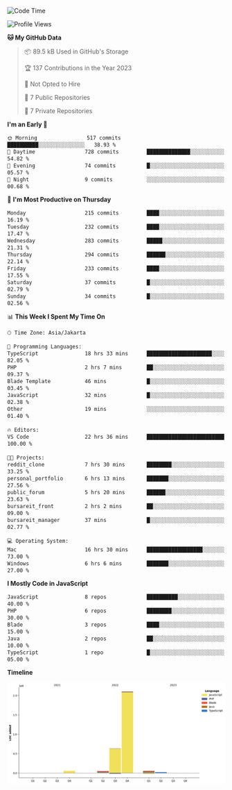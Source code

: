 <!--START_SECTION:waka-->
![Code Time](http://img.shields.io/badge/Code%20Time-77%20hrs%2059%20mins-blue)

![Profile Views](http://img.shields.io/badge/Profile%20Views-0-blue)

**🐱 My GitHub Data** 

> 📦 89.5 kB Used in GitHub's Storage 
 > 
> 🏆 137 Contributions in the Year 2023
 > 
> 🚫 Not Opted to Hire
 > 
> 📜 7 Public Repositories 
 > 
> 🔑 7 Private Repositories 
 > 
**I'm an Early 🐤** 

```text
🌞 Morning                517 commits         ██████████░░░░░░░░░░░░░░░   38.93 % 
🌆 Daytime                728 commits         ██████████████░░░░░░░░░░░   54.82 % 
🌃 Evening                74 commits          █░░░░░░░░░░░░░░░░░░░░░░░░   05.57 % 
🌙 Night                  9 commits           ░░░░░░░░░░░░░░░░░░░░░░░░░   00.68 % 
```
📅 **I'm Most Productive on Thursday** 

```text
Monday                   215 commits         ████░░░░░░░░░░░░░░░░░░░░░   16.19 % 
Tuesday                  232 commits         ████░░░░░░░░░░░░░░░░░░░░░   17.47 % 
Wednesday                283 commits         █████░░░░░░░░░░░░░░░░░░░░   21.31 % 
Thursday                 294 commits         ██████░░░░░░░░░░░░░░░░░░░   22.14 % 
Friday                   233 commits         ████░░░░░░░░░░░░░░░░░░░░░   17.55 % 
Saturday                 37 commits          █░░░░░░░░░░░░░░░░░░░░░░░░   02.79 % 
Sunday                   34 commits          █░░░░░░░░░░░░░░░░░░░░░░░░   02.56 % 
```


📊 **This Week I Spent My Time On** 

```text
🕑︎ Time Zone: Asia/Jakarta

💬 Programming Languages: 
TypeScript               18 hrs 33 mins      █████████████████████░░░░   82.05 % 
PHP                      2 hrs 7 mins        ██░░░░░░░░░░░░░░░░░░░░░░░   09.37 % 
Blade Template           46 mins             █░░░░░░░░░░░░░░░░░░░░░░░░   03.45 % 
JavaScript               32 mins             █░░░░░░░░░░░░░░░░░░░░░░░░   02.38 % 
Other                    19 mins             ░░░░░░░░░░░░░░░░░░░░░░░░░   01.40 % 

🔥 Editors: 
VS Code                  22 hrs 36 mins      █████████████████████████   100.00 % 

🐱‍💻 Projects: 
reddit_clone             7 hrs 30 mins       ████████░░░░░░░░░░░░░░░░░   33.25 % 
personal_portfolio       6 hrs 13 mins       ███████░░░░░░░░░░░░░░░░░░   27.56 % 
public_forum             5 hrs 20 mins       ██████░░░░░░░░░░░░░░░░░░░   23.63 % 
bursareit_front          2 hrs 2 mins        ██░░░░░░░░░░░░░░░░░░░░░░░   09.00 % 
bursareit_manager        37 mins             █░░░░░░░░░░░░░░░░░░░░░░░░   02.77 % 

💻 Operating System: 
Mac                      16 hrs 30 mins      ██████████████████░░░░░░░   73.00 % 
Windows                  6 hrs 6 mins        ███████░░░░░░░░░░░░░░░░░░   27.00 % 
```

**I Mostly Code in JavaScript** 

```text
JavaScript               8 repos             ██████████░░░░░░░░░░░░░░░   40.00 % 
PHP                      6 repos             ████████░░░░░░░░░░░░░░░░░   30.00 % 
Blade                    3 repos             ████░░░░░░░░░░░░░░░░░░░░░   15.00 % 
Java                     2 repos             ██░░░░░░░░░░░░░░░░░░░░░░░   10.00 % 
TypeScript               1 repo              █░░░░░░░░░░░░░░░░░░░░░░░░   05.00 % 
```



**Timeline**

![Lines of Code chart](https://raw.githubusercontent.com/brstreet2/brstreet2/main/assets/bar_graph.png)


<!--END_SECTION:waka-->
